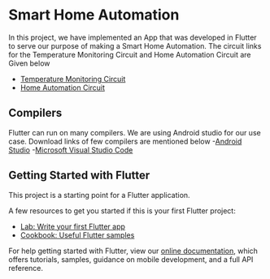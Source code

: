# Smart Home Automation

In this project, we have implemented an App that was developed in Flutter to serve our purpose of making a Smart Home Automation. The circuit links for the Temperature Monitoring Circuit and Home Automation Circuit are Given below

- [Temperature Monitoring Circuit](https://www.tinkercad.com/things/kWh3fe1qmO3-temperature-control/editel?sharecode=mQOH5_830OHEXxL0RrH566xjuNAMSPKgv_JmnkRvMg0)
- [Home Automation Circuit](https://www.tinkercad.com/things/cZCvi4dg8gf-smart-home-solution/editel?sharecode=owRpARBzU0thA0SL1sZldnMSMi26yu8gD2qPSiMdXMA)

## Compilers

Flutter can run on many compilers. We are using Android studio for our use case. Download links of few compilers are mentioned below
-[Android Studio](https://developer.android.com/studio)
-[Microsoft Visual Studio Code](https://code.visualstudio.com/download)

## Getting Started with Flutter

This project is a starting point for a Flutter application.

A few resources to get you started if this is your first Flutter project:

- [Lab: Write your first Flutter app](https://flutter.dev/docs/get-started/codelab)
- [Cookbook: Useful Flutter samples](https://flutter.dev/docs/cookbook)

For help getting started with Flutter, view our
[online documentation](https://flutter.dev/docs), which offers tutorials,
samples, guidance on mobile development, and a full API reference.
